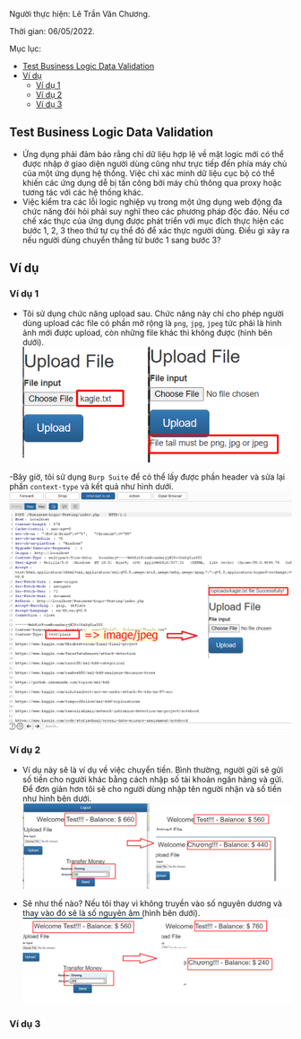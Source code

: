 Người thực hiện: Lê Trần Văn Chương.

Thời gian: 06/05/2022.

Mục lục:
- [Test Business Logic Data Validation](#test-business-logic-data-validation)
- [Ví dụ](#ví-dụ)
  - [Ví dụ 1](#ví-dụ-1)
  - [Ví dụ 2](#ví-dụ-2)
  - [Ví dụ 3](#ví-dụ-3)

## Test Business Logic Data Validation
- Ứng dụng phải đảm bảo rằng chỉ dữ liệu hợp lệ về mặt logic mới có thể được nhập ở giao diện người dùng cũng như trực tiếp đến phía máy chủ của một ứng dụng hệ thống. Việc chỉ xác minh dữ liệu cục bộ có thể khiến các ứng dụng dễ bị tấn công bởi máy chủ thông qua proxy hoặc tương tác với các hệ thống khác.
- Việc kiểm tra các lỗi logic nghiệp vụ trong một ứng dụng web động đa chức năng đòi hỏi phải suy nghĩ theo các phương pháp độc đáo. Nếu cơ chế xác thực của ứng dụng được phát triển với mục đích thực hiện các bước 1, 2, 3 theo thứ tự cụ thể đó để xác thực người dùng. Điều gì xảy ra nếu người dùng chuyển thẳng từ bước 1 sang bước 3?

## Ví dụ
### Ví dụ 1
- Tôi sử dụng chức năng upload sau. Chức năng này chỉ cho phép người dùng upload các file có phần mở rộng là `png`, `jpg`, `jpeg` tức phải là hình ảnh mới được upload, còn những file khác thì không được (hình bên dưới).
![Hình 1.](~/../img/1.png)

-Bây giờ, tôi sử dụng `Burp Suite` để có thể lấy được phần header và sửa lại phần `context-type` và kết quả như hình dưới.
![Hình 2.](~/../img/2.png)

### Ví dụ 2
- Ví dụ này sẽ là ví dụ về việc chuyển tiền. Bình thường, người gửi sẽ gửi số tiền cho người khác bằng cách nhập số tài khoản ngân hàng và gửi. Để đơn giản hơn tôi sẽ cho người dùng nhập tên người nhận và số tiền như hình bên dưới.
![Hình 3.](~/../img/3.png)

- Sẽ như thế nào? Nếu tôi thay vì không truyền vào số nguyên dương và thay vào đó sẽ là số nguyên âm (hình bên dưới).
![Hình 4.](~/../img/4.png)

### Ví dụ 3



